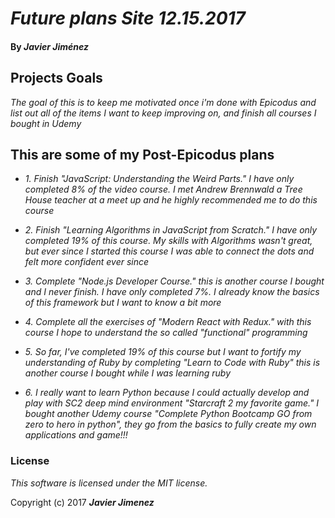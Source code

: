 # _Future plans Site 12.15.2017_

#### By _**Javier Jiménez**_

## Projects Goals
_The goal of this is to keep me motivated once i'm done with Epicodus and list out all of the items I want to keep improving on, and finish all courses I bought in Udemy_

## This are some of my Post-Epicodus plans

* _1. Finish "JavaScript: Understanding the Weird Parts." I have only completed 8% of the video course. I met Andrew Brennwald a Tree House teacher at a meet up and he highly recommended me to do this course_

* _2. Finish "Learning Algorithms in JavaScript from Scratch." I have only completed 19% of this course. My skills with Algorithms wasn't great, but ever since I started this course I was able to connect the dots and felt more confident ever since_

* _3. Complete "Node.js Developer Course." this is another course I bought and I never finish. I have only completed 7%. I already know the basics of this framework but I want to know a bit more_

* _4. Complete all the exercises of "Modern React with Redux." with this course I hope to understand the so called "functional" programming_

* _5. So far, I've completed 19% of this course but I want to fortify my understanding of Ruby by completing "Learn to Code with Ruby" this is another course I bought while I was learning ruby_

* _6. I really want to learn Python because I could actually develop and play with SC2 deep mind environment "Starcraft 2 my favorite game." I bought another Udemy course "Complete Python Bootcamp GO from zero to hero in python", they go from the basics to fully create my own applications and game!!!_








### License
*This software is licensed under the MIT license.*

Copyright (c) 2017 **_Javier Jimenez_**
